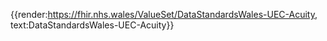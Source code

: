 <div class="warning"><span class="ImplementWarn"></span></div>

{{render:https://fhir.nhs.wales/ValueSet/DataStandardsWales-UEC-Acuity, text:DataStandardsWales-UEC-Acuity}}